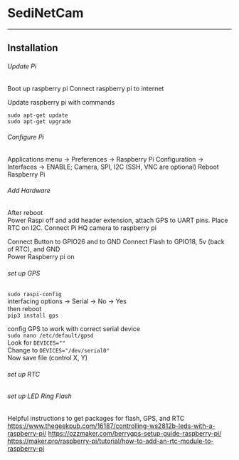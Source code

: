 # SediNetCam
---
## Installation

###### Update Pi 
Boot up raspberry pi 
Connect raspberry pi to internet

Update raspberry pi with commands
```
sudo apt-get update
sudo apt-get upgrade
```

###### Configure Pi

Applications menu -> Preferences -> Raspberry Pi Configuration -> Interfaces -> ENABLE; Camera, SPI, I2C (SSH, VNC are optional)
Reboot Raspberry Pi  

###### Add Hardware
After reboot  
Power Raspi off and add header extension, attach GPS to UART pins. Place RTC on I2C.
Connect Pi HQ camera to raspberry pi  

Connect Button to GPIO26 and to GND 
Connect Flash to GPIO18, 5v (back of RTC), and GND  
Power Raspberry pi on   

###### set up GPS
`sudo raspi-config`  
interfacing options -> Serial -> No -> Yes   
then reboot  
`pip3 install gps`  

config GPS to work with correct serial device  
`sudo nano /etc/default/gpsd`  
Look for  `DEVICES=""`  
Change to `DEVICES="/dev/serial0"`  
Now save file (control X, Y)  

###### set up RTC

###### set up LED Ring Flash

Helpful instructions to get packages for flash, GPS, and RTC  
https://www.thegeekpub.com/16187/controlling-ws2812b-leds-with-a-raspberry-pi/ 
https://ozzmaker.com/berrygps-setup-guide-raspberry-pi/  
https://maker.pro/raspberry-pi/tutorial/how-to-add-an-rtc-module-to-raspberry-pi  



